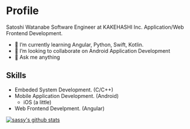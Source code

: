 # Profile

Satoshi Watanabe
Software Engineer at KAKEHASHI Inc. 
Application/Web Frontend Development.

- 🌱 I’m currently learning Angular, Python, Swift, Kotlin.
- 👯 I’m looking to collaborate on Android Application Development
- 💬 Ask me anything

## Skills
- Embeded System Development. (C/C++)
- Mobile Application Development. (Android)
  - iOS (a little)
- Web Frontend Develpment. (Angular)

[![sassy's github stats](https://github-readme-stats.vercel.app/api?username=sassy)](https://github.com/anuraghazra/github-readme-stats)
